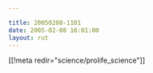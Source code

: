 ```yaml
---

title: 20050208-1101
date: 2005-02-08 16:01:00
layout: rut
---
```


[[!meta redir="science/prolife_science"]]
